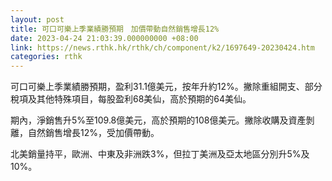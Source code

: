 ```yaml
---
layout: post
title: 可口可樂上季業績勝預期　加價帶動自然銷售增長12%
date: 2023-04-24 21:03:39.000000000 +08:00
link: https://news.rthk.hk/rthk/ch/component/k2/1697649-20230424.htm
categories: rthk
---
```


可口可樂上季業績勝預期，盈利31.1億美元，按年升約12%。撇除重組開支、部分稅項及其他特殊項目，每股盈利68美仙，高於預期的64美仙。

期內，淨銷售升5%至109.8億美元，高於預期的108億美元。撇除收購及資產剝離，自然銷售增長12%，受加價帶動。

北美銷量持平，歐洲、中東及非洲跌3%，但拉丁美洲及亞太地區分別升5%及10%。
